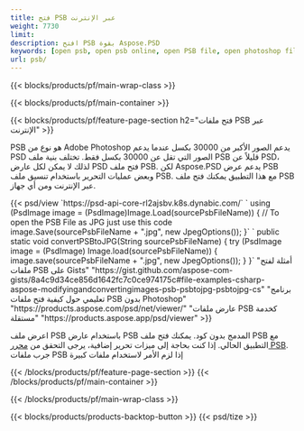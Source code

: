 ```yaml
---
title: فتح PSB عبر الإنترنت
weight: 7730
limit: 
description: افتح PSB بقوة Aspose.PSD
keywords: [open psb, open psb online, open PSB file, open photoshop file, preview psb]
url: psb/
---
```


{{< blocks/products/pf/main-wrap-class >}}

{{< blocks/products/pf/main-container >}}

{{< blocks/products/pf/feature-page-section h2="فتح ملفات PSB عبر الإنترنت" >}}
<p>PSB هو نوع من Adobe Photoshop يدعم الصور الأكبر من 30000 بكسل عندما يدعم PSD الصور التي تقل عن 30000 بكسل فقط. تختلف بنية ملف PSB قليلاً عن PSD، لذلك لا يمكن لكل عارض PSD فتح ملف PSB. لكن Aspose.PSD يدعم عرض PSB وبعض عمليات التحرير باستخدام تنسيق ملف PSB. مع هذا التطبيق يمكنك فتح ملف PSB عبر الإنترنت ومن أي جهاز.</p>
{{< psd/view `https://psd-api-core-rl2ajsbv.k8s.dynabic.com/` 
`    using (PsdImage image = (PsdImage)Image.Load(sourcePsbFileName))
    {
	    // To open the PSB File as JPG just use this code
        image.Save(sourcePsbFileName + ".jpg",  new JpegOptions());
    }` 
`   public static void convertPSBtoJPG(String sourcePsbFileName) {
        try (PsdImage image = (PsdImage) Image.load(sourcePsbFileName)) {
            image.save(sourcePsbFileName + ".jpg", new JpegOptions());
        }
    }` 
"أمثلة لفتح ملفات PSB على Gists" "https://gist.github.com/aspose-com-gists/8a4c9d34ce856d1642fc7c0ce974175c#file-examples-csharp-aspose-modifyingandconvertingimages-psb-psbtojpg-psbtojpg-cs" 
"برنامج تعليمي حول كيفية فتح ملفات PSB بدون Photoshop" "https://products.aspose.com/psd/net/viewer/" 
"عارض ملفات PSB كخدمة مستقلة" "https://products.aspose.app/psd/viewer" >}}
<p>اعرض ملف PSB باستخدام عارض PSB المدمج بدون كود. يمكنك فتح ملف PSB مع التطبيق الحالي. إذا كنت بحاجة إلى ميزات تحرير إضافية، يرجى التحقق من <a href="https://products.aspose.app/psd/template-editor">محرر PSB</a>. جرب ملفات PSB إذا لزم الأمر لاستخدام ملفات كبيرة</p>
{{< /blocks/products/pf/feature-page-section >}}
{{< /blocks/products/pf/main-container >}}


{{< /blocks/products/pf/main-wrap-class >}}

{{< blocks/products/products-backtop-button >}}
{{< psd/tize >}}
